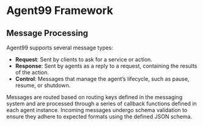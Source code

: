 # Agent99 Framework

## Message Processing

Agent99 supports several message types:

- **Request**: Sent by clients to ask for a service or action.
- **Response**: Sent by agents as a reply to a request, containing the results of the action.
- **Control**: Messages that manage the agent’s lifecycle, such as pause, resume, or shutdown.

Messages are routed based on routing keys defined in the messaging system and are processed through a series of callback functions defined in each agent instance. Incoming messages undergo schema validation to ensure they adhere to expected formats using the defined JSON schema.
